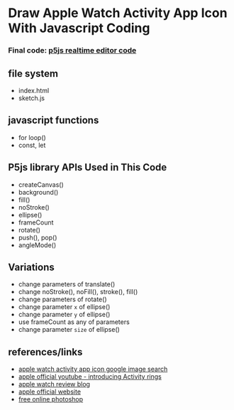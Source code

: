 # Draw Apple Watch Activity App Icon With Javascript Coding

### Final code: [p5js realtime editor code](https://editor.p5js.org/sosunnyproject/sketches/hxYeOoT3a)

## file system
- index.html
- sketch.js

## javascript functions
- for loop()
- const, let 

## P5js library APIs Used in This Code
- createCanvas()
- background()
- fill()
- noStroke()
- ellipse()
- frameCount
- rotate()
- push(), pop()
- angleMode()

## Variations
- change parameters of translate()
- change noStroke(), noFill(), stroke(), fill()
- change parameters of rotate()
- change parameter `x` of ellipse()
- change parameter `y` of ellipse()
- use frameCount as any of parameters
- change parameter `size` of ellipse()

## references/links
- [apple watch activity app icon google image search](https://www.google.com/search?q=apple+watch+activity+app&rlz=1C5CHFA_enKR890KR891&sxsrf=ALeKk00TgG3xIcmMnLAikwV-gF_OclY-oQ:1606876525648&source=lnms&tbm=isch&sa=X&ved=2ahUKEwjp-4jEoa7tAhVFQd4KHdlwC1EQ_AUoAXoECA4QAw&biw=1390&bih=766#imgrc=NH2WX9CdkfTiSM)
- [apple official youtube - introducing Activity rings](https://www.youtube.com/watch?v=LRNNh0MqQOQ)
- [apple watch review blog](https://9to5mac.com/2016/10/31/rest-days-workaround-apple-watch-activity-app/)
- [apple official website](https://support.apple.com/guide/watch/track-daily-activity-with-apple-watch-apd3bf6d85a6/watchos)
- [free online photoshop](https://www.photopea.com/)